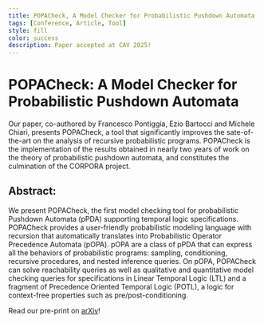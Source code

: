 ```yaml
---
title: POPACheck, A Model Checker for Probabilistic Pushdown Automata
tags: [Conference, Article, Tool]
style: fill
color: success
description: Paper accepted at CAV 2025!
---
```


# POPACheck: A Model Checker for Probabilistic Pushdown Automata

Our paper, co-authored by Francesco Pontiggia, Ezio Bartocci and Michele Chiari,
presents POPACheck, a tool that significantly improves the sate-of-the-art on the analysis of recursive probabilistic programs.
POPACheck is the implementation of the results obtained in nearly two years of work on the theory of probabilistic pushdown automata,
and constitutes the culmination of the CORPORA project.


## Abstract:

We present POPACheck, the first model checking tool for probabilistic Pushdown Automata (pPDA) supporting temporal logic specifications. POPACheck provides a user-friendly probabilistic modeling language with recursion that automatically translates into Probabilistic Operator Precedence Automata (pOPA). pOPA are a class of pPDA that can express all the behaviors of probabilistic programs: sampling, conditioning, recursive procedures, and nested inference queries. On pOPA, POPACheck can solve reachability queries as well as qualitative and quantitative model checking queries for specifications in Linear Temporal Logic (LTL) and a fragment of Precedence Oriented Temporal Logic (POTL), a logic for context-free properties such as pre/post-conditioning.


Read our pre-print on [arXiv](https://arxiv.org/abs/2502.03956)!
